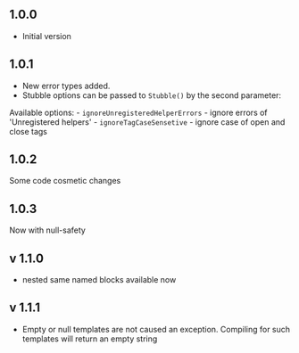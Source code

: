 ## 1.0.0

- Initial version

## 1.0.1

- New error types added.
- Stubble options can be passed to `Stubble()` by the second parameter:

Available options: - `ignoreUnregisteredHelperErrors` - ignore errors of 'Unregistered helpers' - `ignoreTagCaseSensetive` - ignore case of open and close tags

## 1.0.2

Some code cosmetic changes

## 1.0.3

Now with null-safety

## v 1.1.0

- nested same named blocks available now

## v 1.1.1

- Empty or null templates are not caused an exception. Compiling for such templates will return an empty string
